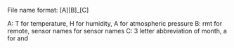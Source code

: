 File name format: [A][B]_[C]

A: T for temperature, H for humidity, A for atmospheric pressure B: rmt for remote, sensor names for sensor names C: 3 letter abbreviation of month, a for and
